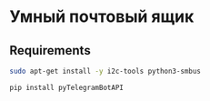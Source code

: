 # Умный почтовый ящик

## Requirements

```bash
sudo apt-get install -y i2c-tools python3-smbus

pip install pyTelegramBotAPI
```